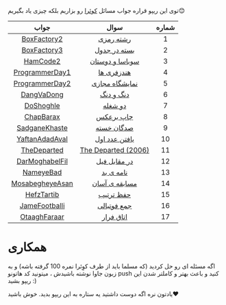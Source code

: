 توی این ریپو قراره جواب مسائل [کوئرا](https://quera.ir "کوِئرا") رو بزاریم بلکه چیزی یاد بگیریم😊 

|                                                           جواب                                                           |                            سوال                             | شماره | 
|:------------------------------------------------------------------------------------------------------------------------:|:-----------------------------------------------------------:|:-----:|
|       [BoxFactory2](https://github.com/Special-N9NE/quera_solution/blob/master/src/BoxFactory2.java "BoxFactory2")       |      [رشته رمزی](https://quera.ir/problemset/106796/)       |   1   |
|       [BoxFactory3](https://github.com/Special-N9NE/quera_solution/blob/master/src/BoxFactory3.java "BoxFactory3")       |     [بسته در جدول](https://quera.ir/problemset/106797/)     |   2   |
|           [HamCode2](https://github.com/Special-N9NE/quera_solution/blob/master/src/HamCode2.java "HamCode2")            |   [سوباسا و دوستان](https://quera.ir/problemset/108669/)    |   3   |
|  [ProgrammerDay1](https://github.com/Special-N9NE/quera_solution/blob/master/src/ProgrammerDay1.java "ProgrammerDay1")   |      [هندزفری ها](https://quera.ir/problemset/110014/)      |   4   |
|  [ProgrammerDay2](https://github.com/Special-N9NE/quera_solution/blob/master/src/ProgrammerDay2.java "ProgrammerDay2")   |    [نمایشگاه مجازی](https://quera.ir/problemset/110015/)    |   5   |
|        [DangVaDong](https://github.com/Special-N9NE/quera_solution/blob/master/src/DangVaDong.java "DangVaDong")         |      [دنگ و دنگ](https://quera.ir/problemset/127290/)       |   6   |
|          [DoShoghle](https://github.com/Special-N9NE/quera_solution/blob/master/src/DoShoghle.java "DoShoghle")          |       [دو شغله](https://quera.ir/problemset/111990/)        |   7   |
|          [ChapBarax](https://github.com/Special-N9NE/quera_solution/blob/master/src/ChapBarax.java "ChapBarax")          |       [چاپ برعکس](https://quera.ir/problemset/3405/)        |   8   |
|    [SadganeKhaste](https://github.com/Special-N9NE/quera_solution/blob/master/src/SadganeKhaste.java "SadganeKhaste")    |       [صدگان خسته](https://quera.ir/problemset/3406/)       |   9   |
|  [YaftanAdadAval](https://github.com/Special-N9NE/quera_solution/blob/master/src/YaftanAdadAval.java "YaftanAdadAval")   |      [یافتن عدد اول](https://quera.ir/problemset/593/)      |  10   |
|       [TheDeparted](https://github.com/Special-N9NE/quera_solution/blob/master/src/TheDeparted.java "TheDeparted")       | [The Departed (2006)](https://quera.org/problemset/132251/) |  11   |
|  [DarMoghabelFil](https://github.com/Special-N9NE/quera_solution/blob/master/src/DarMoghabelFil.java "DarMoghabelFil")   |     [در مقابل فیل](https://quera.org/problemset/3030/)      |  12   |
|          [NameyeBad](https://github.com/Special-N9NE/quera_solution/blob/master/src/NameyeBad.java "NameyeBad")          |       [نامه ی بد](https://quera.org/problemset/7609/)       |  13   |
| [MosabegheyeAsan](https://github.com/Special-N9NE/quera_solution/blob/master/src/MosabegheyeAsan.java "MosabegheyeAsan") |     [مسابقه ی آسان](https://quera.org/problemset/2439/)     |  14   |
|        [HefzTartib](https://github.com/Special-N9NE/quera_solution/blob/master/src/HefzTartib.java "HefzTartib")         |       [حفظ ترتیب](https://quera.org/problemset/1359/)       |  15   |
|    [JameFootballi](https://github.com/Special-N9NE/quera_solution/blob/master/src/JameFootballi.java "JameFootballi")    |      [جمع فوتبالی](https://quera.org/problemset/1359/)      |  16   |
|     [OtaaghFaraar](https://github.com/Special-N9NE/quera_solution/blob/master/src/OtaghFaraar.java "OtaaghFaraar")      |      [اتاق فرار](https://quera.org/problemset/123801/)      |  17   |

# همکاری
اگه مسئله ای رو حل کردید (که مسلما باید از طرف کوِئرا نمره 100 گرفته باشه) و به زبون جاوا نوشته باشیدش ، میتونید کد هاتونو push کنید و باعث بهتر و کاملتر شدن این ریپو بشید  :)

یادتون نره اگه دوست داشتید یه ستاره به این ریپو بدید. خوش باشید❤️ 
